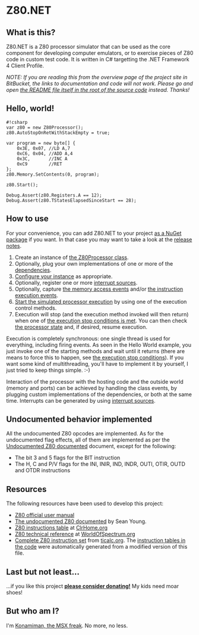 # Z80.NET #


## What is this? ##

Z80.NET is a Z80 processor simulator that can be used as the core component for developing computer emulators, or to exercise pieces of Z80 code in custom test code. It is written in C# targetting the .NET Framework 4 Client Profile.  

*NOTE: If you are reading this from the overview page of the project site in BitBucket, the links to documentation and code will not work. Please go and open [the README file itself in the root of the source code](https://bitbucket.org/konamiman/z80dotnet/src/develop/README.md) instead. Thanks!* 

## Hello, world! ##

```
#!csharp
var z80 = new Z80Processor();
z80.AutoStopOnRetWithStackEmpty = true;

var program = new byte[] {
    0x3E, 0x07, //LD A,7
    0xC6, 0x04, //ADD A,4
    0x3C,       //INC A
    0xC9        //RET
};
z80.Memory.SetContents(0, program);

z80.Start();

Debug.Assert(z80.Registers.A == 12);
Debug.Assert(z80.TStatesElapsedSinceStart == 28);
```

## How to use

For your convenience, you can add Z80.NET to your project [as a NuGet package](https://www.nuget.org/packages/Z80dotNet) if you want. In that case you may want to take a look at the [release notes](ReleaseNotes.txt).

1. Create an instance of [the Z80Processor class](Main/Z80Processor.cs).
2. Optionally, plug your own implementations of one or more of the [dependencies](Docs/Dependencies.md).
3. [Configure your instance](Docs/Configuration.md) as appropriate.
4. Optionally, register one or more [interrupt sources](Docs/Interrupts.md).
5. Optionally, capture [the memory access events](Docs/MemoryAccessFlow.md) and/or [the instruction execution events](Docs/InstructionExecutionFlow.md).
6. [Start the simulated processor execution](Docs/HowExecutionWorks.md) by using one of the execution control methods.
7. Execution will stop (and the execution method invoked will then return) when one of [the execution stop conditions is met](Docs/StopConditions.md). You can then check [the processor state](Docs/State.md) and, if desired, resume execution.   

Execution is completely synchronous: one single thread is used for everything, including firing events. As seen in the Hello World example, you just invoke one of the starting methods and wait until it returns (there are means to force this to happen, see [the execution stop conditions](Docs/StopConditions.md)). If you want some kind of multithreading, you'll have to implement it by yourself, I just tried to keep things simple. :-)

Interaction of the processor with the hosting code and the outside world (memory and ports) can be achieved by handling the class events, by plugging custom implementations of the dependencies, or both at the same time. Interrupts can be generated by using [interrupt sources](Docs/Interrupts.md).

## Undocumented behavior implemented

All the undocumented Z80 opcodes are implemented. As for the undocumented flag effects, all of them are implemented as per the [Undocumented Z80 documented](http://www.myquest.nl/z80undocumented/) document, except for the following:

* The bit 3 and 5 flags for the BIT instruction
* The H, C and P/V flags for the INI, INIR, IND, INDR, OUTI, OTIR, OUTD and OTDR instructions

## Resources

The following resources have been used to develop this project:

* [Z80 official user manual](http://www.zilog.com/manage_directlink.php?filepath=docs/z80/um0080)
* [The undocumented Z80 documented](http://www.myquest.nl/z80undocumented/) by Sean Young.
* [Z80 instructions table](http://clrhome.org/table/) at [ClrHome.org](http://clrhome.org)
* [Z80 technical reference](http://www.worldofspectrum.org/faq/reference/z80reference.htm) at [WorldOfSpectrum.org](http://www.worldofspectrum.org)
* [Complete Z80 instruction set](http://www.ticalc.org/archives/files/fileinfo/195/19571.html) from [ticalc.org](http://www.ticalc.org). The [instruction tables in the code](Main/Instructions%20Execution/Core) were automatically generated from a modified version of this file. 

## Last but not least...

...if you like this project **[please consider donating!](http://www.konamiman.com#donate)** My kids need moar shoes!

## But who am I? ##

I'm [Konamiman, the MSX freak](http://www.konamiman.com). No more, no less.
